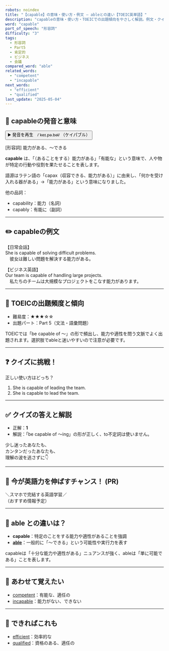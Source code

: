 ```yaml
---
robots: noindex
title: "【capable】の意味・使い方・例文 ― ableとの違い【TOEIC英単語】"
description: "capableの意味・使い方・TOEICでの出題傾向をやさしく解説。例文・クイズ付きでableとの違いもわかりやすく学べます。"
word: "capable"
part_of_speech: "形容詞"
difficulty: "3"
tags:
  - 形容詞
  - Part5
  - 肯定的
  - ビジネス
  - 会議
compared_word: "able"
related_words:
  - "competent"
  - "incapable"
next_words:
  - "efficient"
  - "qualified"
last_update: "2025-05-04"
---
```


## 🔰 capableの発音と意味

<button class="play-audio" onclick="playTTS('capable')">
  <span class="play-audio-main">
    ▶️ 発音を再生　/ˈkeɪ.pə.bəl/
  </span>
  <span class="play-audio-sub">
    （ケイパブル）
  </span>
</button>

[形容詞] 能力がある、～できる

**capable** は、「（あることをする）能力がある」「有能な」という意味で、人や物が特定の行動や役割を果たせることを表します。

語源はラテン語の「capax（収容できる、能力がある）」に由来し、「何かを受け入れる器がある」→「能力がある」という意味になりました。

他の品詞：  
- capability：能力（名詞）
- capably：有能に（副詞）

---

## ✏️ capableの例文

【日常会話】  
She is capable of solving difficult problems.  
　彼女は難しい問題を解決する能力がある。

【ビジネス英語】  
Our team is capable of handling large projects.  
　私たちのチームは大規模なプロジェクトをこなす能力があります。

---

## 🎯 TOEICの出題頻度と傾向

- 難易度：★★★☆☆
- 出題パート：Part 5（文法・語彙問題）

TOEICでは「be capable of ～」の形で頻出し、能力や適性を問う文脈でよく出題されます。選択肢でableと迷いやすいので注意が必要です。

---

## ❓ クイズに挑戦！

正しい使い方はどっち？

1. She is capable of leading the team.
2. She is capable to lead the team.

---

## ✅ クイズの答えと解説

- 正解：**1**
- 解説：「be capable of ～ing」の形が正しく、to不定詞は使いません。

少し迷ったあなたも、  
カンタンだったあなたも、  
理解の波を逃さずに👇️

---

## 🚀 今が英語力を伸ばすチャンス！ (PR)

<div class="info-center">
＼スマホで完結する英語学習／<br>  
（おすすめ情報予定）
</div>

---

## 🤔  able との違いは？

- **capable**：特定のことをする能力や適性があることを強調
- **[able](/word/able/)**：一般的に「～できる」という可能性や実行力を表す

capableは「十分な能力や適性がある」ニュアンスが強く、ableは「単に可能である」ことを表します。

---

## 🧩 あわせて覚えたい

- [competent](/word/competent/)：有能な、適任の
- [incapable](/word/incapable/)：能力がない、できない

---

## 📖 できればこれも

- [efficient](/word/efficient/)：効率的な
- [qualified](/word/qualified/)：資格のある、適任の

<!-- cvid: aid14_bid47 -->
